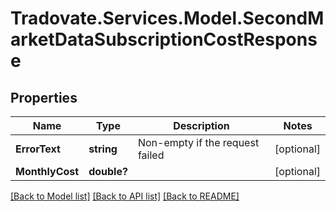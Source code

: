 # Tradovate.Services.Model.SecondMarketDataSubscriptionCostResponse
## Properties

Name | Type | Description | Notes
------------ | ------------- | ------------- | -------------
**ErrorText** | **string** | Non-empty if the request failed | [optional] 
**MonthlyCost** | **double?** |  | [optional] 

[[Back to Model list]](../README.md#documentation-for-models) [[Back to API list]](../README.md#documentation-for-api-endpoints) [[Back to README]](../README.md)

